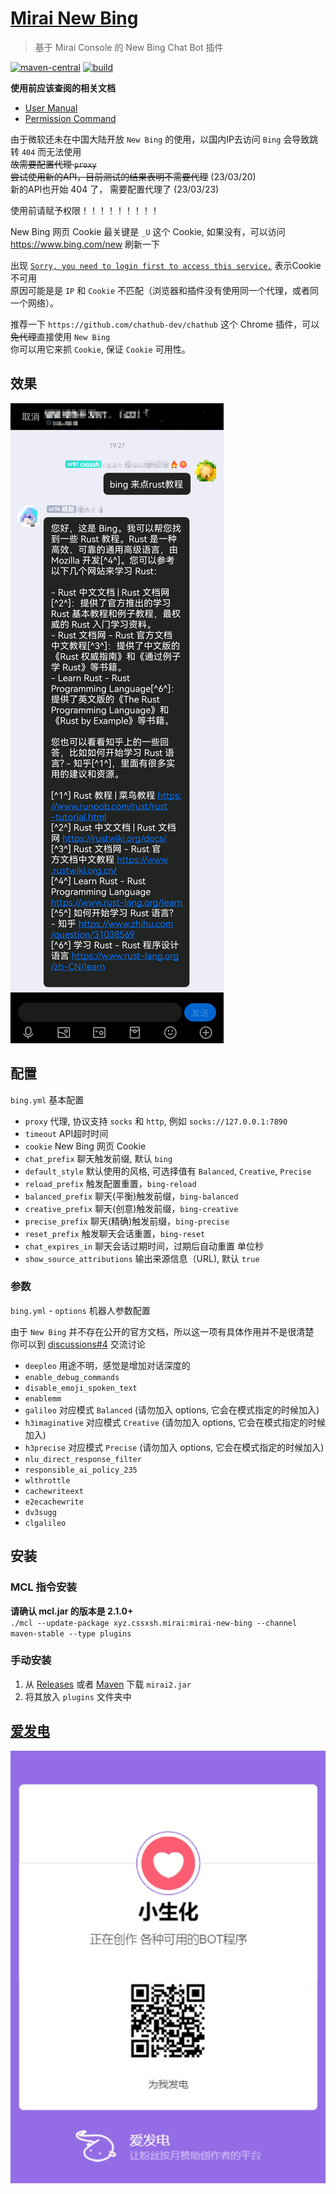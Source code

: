 # [Mirai New Bing](https://github.com/cssxsh/mirai-new-bing)

> 基于 Mirai Console 的 New Bing Chat Bot 插件

[![maven-central](https://img.shields.io/maven-central/v/xyz.cssxsh.mirai/mirai-new-bing)](https://search.maven.org/artifact/xyz.cssxsh.mirai/mirai-new-bing)
[![build](https://github.com/cssxsh/mirai-new-bing/actions/workflows/build.yml/badge.svg)](https://github.com/cssxsh/mirai-new-bing/actions/workflows/build.yml)

**使用前应该查阅的相关文档**

*   [User Manual](https://github.com/mamoe/mirai/blob/dev/docs/UserManual.md)
*   [Permission Command](https://github.com/mamoe/mirai/blob/dev/mirai-console/docs/BuiltInCommands.md#permissioncommand)

由于微软还未在中国大陆开放 `New Bing` 的使用，以国内IP去访问 `Bing` 会导致跳转 `404` 而无法使用  
~~故需要配置代理 `proxy`~~  
~~尝试使用新的API，目前测试的结果表明不需要代理~~ (23/03/20)  
新的API也开始 404 了， 需要配置代理了 (23/03/23)

使用前请赋予权限！！！！！！！！！

New Bing 网页 Cookie 最关键是 `_U` 这个 Cookie, 如果没有，可以访问 <https://www.bing.com/new> 刷新一下

出现 [`Sorry, you need to login first to access this service.`](https://github.com/cssxsh/mirai-new-bing/issues/1) 表示Cookie不可用  
原因可能是是 `IP` 和 `Cookie` 不匹配（浏览器和插件没有使用同一个代理，或者同一个网络）。

推荐一下 `https://github.com/chathub-dev/chathub` 这个 Chrome 插件，可以~~免代理~~直接使用 `New Bing`  
你可以用它来抓 `Cookie`, 保证 `Cookie` 可用性。

## 效果

![example](.github/screenshot.png)

## 配置

`bing.yml` 基本配置

*   `proxy` 代理, 协议支持 `socks` 和 `http`, 例如 `socks://127.0.0.1:7890`
*   `timeout` API超时时间
*   `cookie` New Bing 网页 Cookie
*   `chat_prefix` 聊天触发前缀, 默认 `bing`
*   `default_style` 默认使用的风格, 可选择值有 `Balanced`, `Creative`, `Precise`
*   `reload_prefix` 触发配置重置，`bing-reload`
*   `balanced_prefix` 聊天(平衡)触发前缀，`bing-balanced`
*   `creative_prefix` 聊天(创意)触发前缀，`bing-creative`
*   `precise_prefix` 聊天(精确)触发前缀，`bing-precise`
*   `reset_prefix` 触发聊天会话重置，`bing-reset`
*   `chat_expires_in` 聊天会话过期时间，过期后自动重置 单位秒
*   `show_source_attributions` 输出来源信息（URL), 默认 `true`

### 参数

`bing.yml` - `options` 机器人参数配置

由于 `New Bing` 并不存在公开的官方文档，所以这一项有具体作用并不是很清楚  
你可以到 [discussions#4](https://github.com/cssxsh/mirai-new-bing/discussions/4) 交流讨论

*   `deepleo` 用途不明，感觉是增加对话深度的
*   `enable_debug_commands`
*   `disable_emoji_spoken_text`
*   `enablemm`
*   `galileo` 对应模式 `Balanced` (请勿加入 options, 它会在模式指定的时候加入)
*   `h3imaginative` 对应模式 `Creative` (请勿加入 options, 它会在模式指定的时候加入)
*   `h3precise` 对应模式 `Precise` (请勿加入 options, 它会在模式指定的时候加入)
*   `nlu_direct_response_filter` 
*   `responsible_ai_policy_235`
*   `wlthrottle`
*   `cachewriteext`
*   `e2ecachewrite`
*   `dv3sugg`
*   `clgalileo`

## 安装

### MCL 指令安装

**请确认 mcl.jar 的版本是 2.1.0+**  
`./mcl --update-package xyz.cssxsh.mirai:mirai-new-bing --channel maven-stable --type plugins`

### 手动安装

1.  从 [Releases](https://github.com/cssxsh/mirai-new-bing/releases) 或者 [Maven](https://repo1.maven.org/maven2/xyz/cssxsh/mirai/mirai-new-bing/) 下载 `mirai2.jar`
2.  将其放入 `plugins` 文件夹中

## [爱发电](https://afdian.net/@cssxsh)

![afdian](.github/afdian.jpg)